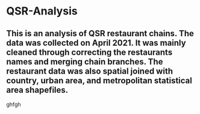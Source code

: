 # QSR-Analysis

## This is an analysis of QSR restaurant chains. The data was collected on April 2021. It was mainly cleaned through correcting the restaurants names and merging chain branches. The restaurant data was also spatial joined with country, urban area, and metropolitan statistical area shapefiles.





ghfgh
